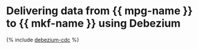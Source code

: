 # Delivering data from {{ mpg-name }} to {{ mkf-name }} using Debezium

{% include [debezium-cdc](../../_includes/tutorials/debezium-cdc.md) %}
